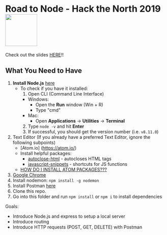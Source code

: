 # Road to Node - Hack the North 2019 <img src="https://upload.wikimedia.org/wikipedia/commons/thumb/d/d9/Node.js_logo.svg/2000px-Node.js_logo.svg.png" width="100px">

Check out the slides [HERE](https://docs.google.com/presentation/d/1Gufz0Yj0IhMx1XAN_nYnROz7aKQpFEUgS9qzlq-ATf0/edit?usp=sharing)!!

## What You Need to Have
1. **Install Node.js** [here](https://nodejs.org/en/)
    - To check if you have it installed:
      1. Open CLI (Command Line Interface)
        - Windows:
          - Open the **Run** window (Win + R)
          - Type "cmd"
        - Mac:
          - Open **Applications** -> **Utilities** -> **Terminal**
      2. Type ```node -v``` and hit **Enter**
      3. If successful, you should get the version number (i.e. ```v8.11.0```)
2. Text Editor (If you already have a preferred Text Editor, ignore the following subpoints)
    - [Atom.io] (https://atom.io/)
    - Install helpful packages:
      - [autoclose-html](https://atom.io/packages/autoclose-html) - autocloses HTML tags
      - [javascript-snippets](https://atom.io/packages/javascript-snippets) - shortcuts for JS functions
    - [HOW DO I INSTALL ATOM PACKAGES???](http://flight-manual.atom.io/using-atom/sections/atom-packages/)
3. [Google Chrome](https://www.google.ca/chrome/browser/desktop/index.html)
4. Install nodemon: ```npm install -g nodemon```
5. Install Postman [here](https://www.getpostman.com/downloads/)
6. Clone this repo.
7. Go into this folder and run `npm install` or `npm i` to install dependencies

Goals:
- Introduce Node.js and express to setup a local server
- Introduce routing
- Introduce HTTP requests (POST, GET, DELETE) with Postman
